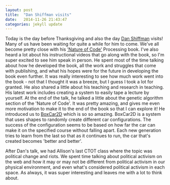 ```yaml
---
layout: post
title:  "Dan Shiffman visits"
date:   2014-11-26 21:43:47
categories: jekyll update
---
```

Today is the day before Thanksgiving and also the day [Dan Shiffman](http://shiffman.net/) visits! Many of us have been waiting for quite a while for him to come. We've all become pretty close with his ['Nature of Code'](http://natureofcode.com/) Processing book. I've also heard a lot about his instructional videos that go along with the book, so I'm super excited to see him speak in person. He spent most of the time talking about how he developed the book, all the work and struggles that come with publishing, and what his hopes were for the future in developing the book even further. It was really interesting to see how much work went into the book - not that I thought it was a breeze, but I guess I took a lot for granted. He also shared a little about his teaching and research in teaching. His latest work includes creating a system to easily tape a lecture by yourself. At the end of the talk, he talked a little about the genetic algorithm section of the 'Nature of Code'. It was pretty amazing, and gives me even more motivation to make it to the end of the book so that I can explore it! He introduced us to [BoxCar2D](http://boxcar2d.com/) which is so so amazing. BoxCar2D is a system that uses shapes to randomly create different car configurations. The success of the configuration seems to be based on how far the car can make it on the specified course without falling apart. Each new generation tries to learn from the last so that as it continues to run, the car that's created becomes 'better and better'.

After Dan's talk, we had Allison's last CTOT class where the topic was political change and riots. We spent time talking about political activism on the web and how it may or may not be different from political activism in our physical environment, and even what's considered political activism in each space. As always, it was super interesting and leaves me with a lot to think about.
